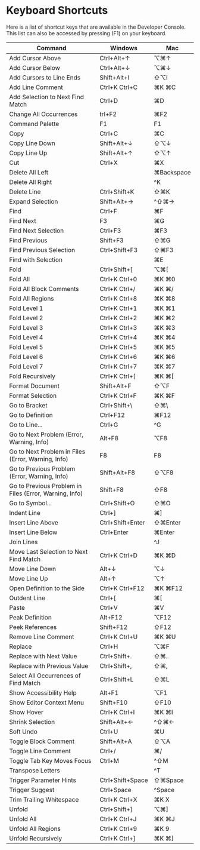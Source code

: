 # Keyboard Shortcuts
Here is a list of shortcut keys that are available in the Developer Console. This list can also be accessed by pressing (F1) on your keyboard.

| Command                                                | Windows          | Mac        |
| ------------------------------------------------------ | ---------------- | ---------- |
| Add Cursor Above                                       | Ctrl+Alt+↑       | ⌥⌘↑        |
| Add Cursor Below                                       | Ctrl+Alt+↓       | ⌥⌘↓        |
| Add Cursors to Line Ends                               | Shift+Alt+I      | ⇧⌥I        |
| Add Line Comment                                       | Ctrl+K Ctrl+C    | ⌘K ⌘C      |
| Add Selection to Next Find Match                       | Ctrl+D           | ⌘D         |
| Change All Occurrences                                 | trl+F2           | ⌘F2        |
| Command Palette                                        | F1               | F1         |
| Copy                                                   | Ctrl+C           | ⌘C         |
| Copy Line Down                                         | Shift+Alt+↓      | ⇧⌥↓        |
| Copy Line Up                                           | Shift+Alt+↑      | ⇧⌥↑        |
| Cut                                                    | Ctrl+X           | ⌘X         |
| Delete All Left                                        |                  | ⌘Backspace |
| Delete All Right                                       |                  | ^K         |
| Delete Line                                            | Ctrl+Shift+K     | ⇧⌘K        |
| Expand Selection                                       | Shift+Alt+→      | ^⇧⌘→       |
| Find                                                   | Ctrl+F           | ⌘F         |
| Find Next                                              | F3               | ⌘G         |
| Find Next Selection                                    | Ctrl+F3          | ⌘F3        |
| Find Previous                                          | Shift+F3         | ⇧⌘G        |
| Find Previous Selection                                | Ctrl+Shift+F3    | ⇧⌘F3       |
| Find with Selection                                    |                  | ⌘E         |
| Fold                                                   | Ctrl+Shift+[     | ⌥⌘[        |
| Fold All                                               | Ctrl+K Ctrl+0    | ⌘K ⌘0      |
| Fold All Block Comments                                | Ctrl+K Ctrl+/    | ⌘K ⌘/      |
| Fold All Regions                                       | Ctrl+K Ctrl+8    | ⌘K ⌘8      |
| Fold Level 1                                           | Ctrl+K Ctrl+1    | ⌘K ⌘1      |
| Fold Level 2                                           | Ctrl+K Ctrl+2    | ⌘K ⌘2      |
| Fold Level 3                                           | Ctrl+K Ctrl+3    | ⌘K ⌘3      |
| Fold Level 4                                           | Ctrl+K Ctrl+4    | ⌘K ⌘4      |
| Fold Level 5                                           | Ctrl+K Ctrl+5    | ⌘K ⌘5      |
| Fold Level 6                                           | Ctrl+K Ctrl+6    | ⌘K ⌘6      |
| Fold Level 7                                           | Ctrl+K Ctrl+7    | ⌘K ⌘7      |
| Fold Recursively                                       | Ctrl+K Ctrl+[    | ⌘K ⌘[      |
| Format Document                                        | Shift+Alt+F      | ⇧⌥F        |
| Format Selection                                       | Ctrl+K Ctrl+F    | ⌘K ⌘F      |
| Go to Bracket                                          | Ctrl+Shift+\     | ⇧⌘\        |
| Go to Definition                                       | Ctrl+F12         | ⌘F12       |
| Go to Line...                                          | Ctrl+G           | ^G         |
| Go to Next Problem (Error, Warning, Info)              | Alt+F8           | ⌥F8        |
| Go to Next Problem in Files (Error, Warning, Info)     | F8               | F8         |
| Go to Previous Problem (Error, Warning, Info)          | Shift+Alt+F8     | ⇧⌥F8       |
| Go to Previous Problem in Files (Error, Warning, Info) | Shift+F8         | ⇧F8        |
| Go to Symbol...                                        | Ctrl+Shift+O     | ⇧⌘O        |
| Indent Line                                            | Ctrl+]           | ⌘]         |
| Insert Line Above                                      | Ctrl+Shift+Enter | ⇧⌘Enter    |
| Insert Line Below                                      | Ctrl+Enter       | ⌘Enter     |
| Join Lines                                             |                  | ^J         |
| Move Last Selection to Next Find Match                 | Ctrl+K Ctrl+D    | ⌘K ⌘D      |
| Move Line Down                                         | Alt+↓            | ⌥↓         |
| Move Line Up                                           | Alt+↑            | ⌥↑         |
| Open Definition to the Side                            | Ctrl+K Ctrl+F12  | ⌘K ⌘F12    |
| Outdent Line                                           | Ctrl+[           | ⌘[         |
| Paste                                                  | Ctrl+V           | ⌘V         |
| Peak Definition                                        | Alt+F12          | ⌥F12       |
| Peek References                                        | Shift+F12        | ⇧F12       |
| Remove Line Comment                                    | Ctrl+K Ctrl+U    | ⌘K ⌘U      |
| Replace                                                | Ctrl+H           | ⌥⌘F        |
| Replace with Next Value                                | Ctrl+Shift+.     | ⇧⌘.        |
| Replace with Previous Value                            | Ctrl+Shift+,     | ⇧⌘,        |
| Select All Occurrences of Find Match                   | Ctrl+Shift+L     | ⇧⌘L        |
| Show Accessibility Help                                | Alt+F1           | ⌥F1        |
| Show Editor Context Menu                               | Shift+F10        | ⇧F10       |
| Show Hover                                             | Ctrl+K Ctrl+I    | ⌘K ⌘I      |
| Shrink Selection                                       | Shift+Alt+←      | ^⇧⌘←       |
| Soft Undo                                              | Ctrl+U           | ⌘U         |
| Toggle Block Comment                                   | Shift+Alt+A      | ⇧⌥A        |
| Toggle Line Comment                                    | Ctrl+/           | ⌘/         |
| Toggle Tab Key Moves Focus                             | Ctrl+M           | ^⇧M        |
| Transpose Letters                                      |                  | ^T         |
| Trigger Parameter Hints                                | Ctrl+Shift+Space | ⇧⌘Space    |
| Trigger Suggest                                        | Ctrl+Space       | ^Space     |
| Trim Trailing Whitespace                               | Ctrl+K Ctrl+X    | ⌘K X       |
| Unfold                                                 | Ctrl+Shift+]     | ⌥⌘]        |
| Unfold All                                             | Ctrl+K Ctrl+J    | ⌘K ⌘J      |
| Unfold All Regions                                     | Ctrl+K Ctrl+9    | ⌘K 9       |
| Unfold Recursively                                     | Ctrl+K Ctrl+]    | ⌘K ⌘]      |
